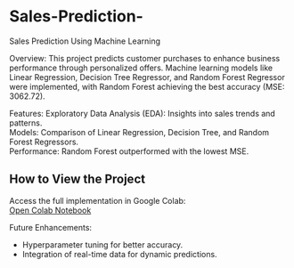 # Sales-Prediction-

Sales Prediction Using Machine Learning

Overview: 
This project predicts customer purchases to enhance business performance through personalized offers. Machine learning models like Linear Regression, Decision Tree Regressor, and Random Forest Regressor were implemented, with Random Forest achieving the best accuracy (MSE: 3062.72).

Features: 
  Exploratory Data Analysis (EDA): Insights into sales trends and patterns.  
  Models: Comparison of Linear Regression, Decision Tree, and Random Forest Regressors.  
  Performance: Random Forest outperformed with the lowest MSE.  

## **How to View the Project**  
Access the full implementation in Google Colab:  
[Open Colab Notebook](https://colab.research.google.com/drive/1daYEUgSJUWl8LFbNBCnK5LNo2R8nCh-c?usp=sharing)

Future Enhancements: 
- Hyperparameter tuning for better accuracy.  
- Integration of real-time data for dynamic predictions.  

